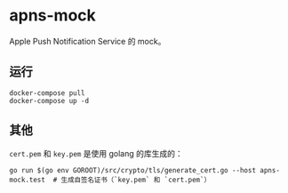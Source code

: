 # apns-mock

Apple Push Notification Service 的 mock。

## 运行

```
docker-compose pull
docker-compose up -d
```

## 其他

`cert.pem` 和 `key.pem` 是使用 golang 的库生成的：

```
go run $(go env GOROOT)/src/crypto/tls/generate_cert.go --host apns-mock.test  # 生成自签名证书（`key.pem` 和 `cert.pem`）
```
